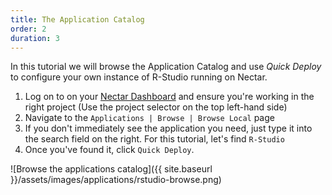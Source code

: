 ```yaml
---
title: The Application Catalog
order: 2
duration: 3
---
```


In this tutorial we will browse the Application Catalog and use *Quick Deploy* to configure your own instance of R-Studio running on Nectar. 

1. Log on to on your [Nectar Dashboard](https://dashboard.rc.nectar.org.au) and ensure you're working in the right project (Use the project selector on the top left-hand side)
2. Navigate to the `Applications | Browse | Browse Local` page 
3. If you don't immediately see the application you need, just type it into the search field on the right. For this tutorial, let's find `R-Studio`
4. Once you've found it, click `Quick Deploy`.

![Browse the applications catalog]({{ site.baseurl }}/assets/images/applications/rstudio-browse.png)


